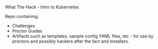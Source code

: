 What The Hack - Intro to Kubernetes

Repo containing:
- Challenges
- Proctor Guides
- Artifacts such as templates, sample config YAML files, etc - for use by proctors and possibly hackers after the fact and installers.
